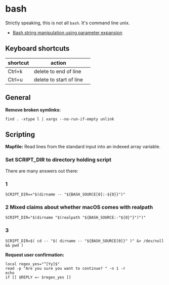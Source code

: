 # bash

Strictly speaking, this is not all `bash`. It's command line unix.

- [Bash string manipulation using parameter expansion](bash-string-manipulation-using-parameter-expansion.md)

## Keyboard shortcuts

| shortcut | action                  |     |
| -------- | ----------------------- | --- |
| Ctrl+k   | delete to end of line   |     |
| Ctrl+u   | delete to start of line |     |

## General

**Remove broken symlinks:**

    find . -xtype l | xargs --no-run-if-empty unlink


## Scripting

**Mapfile:** Read lines from the standard input into an indexed array variable.  

### Set SCRIPT_DIR to directory holding script

There are many answers out there:

### 1

```shell
SCRIPT_DIR=="$(dirname -- "${BASH_SOURCE[0]:-${0}}")"
```
### 2 Mixed claims about whether macOS comes with realpath

```shell
SCRIPT_DIR="$(dirname "$(realpath "${BASH_SOURCE:-"${0}"}")")"
```
### 3

```shell
SCRIPT_DIR=$( cd -- "$( dirname -- "${BASH_SOURCE[0]}" )" &> /dev/null && pwd )
```





**Request user confirmation:**
```shell
local regex_yes="^[Yy]$"
read -p "Are you sure you want to continue? " -n 1 -r
echo
if [[ $REPLY =~ $regex_yes ]]
```






